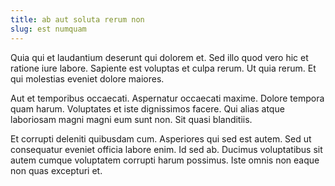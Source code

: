 ```yaml
---
title: ab aut soluta rerum non
slug: est numquam
---
```


Quia qui et laudantium deserunt qui dolorem et. Sed illo quod vero hic et ratione iure labore. Sapiente est voluptas et culpa rerum. Ut quia rerum. Et qui molestias eveniet dolore maiores.

Aut et temporibus occaecati. Aspernatur occaecati maxime. Dolore tempora quam harum. Voluptates et iste dignissimos facere. Qui alias atque laboriosam magni magni eum sunt non. Sit quasi blanditiis.

Et corrupti deleniti quibusdam cum. Asperiores qui sed est autem. Sed ut consequatur eveniet officia labore enim. Id sed ab. Ducimus voluptatibus sit autem cumque voluptatem corrupti harum possimus. Iste omnis non eaque non quas excepturi et.
